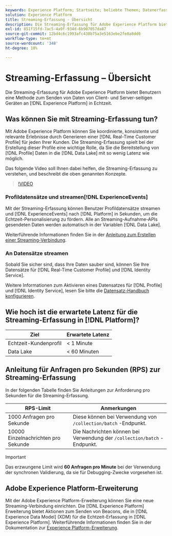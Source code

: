 ```yaml
---
keywords: Experience Platform; Startseite; beliebte Themen; Datenerfassung; erfasste Daten; Streaming; Übersicht; Streaming-Erfassung; Latenz; Streaming-Latenz; Streaming-Latenz;
solution: Experience Platform
title: Streaming-Erfassung - Übersicht
description: Die Streaming-Erfassung für Adobe Experience Platform bietet Benutzern eine Methode, Daten von Client- und Server-seitigen Geräten in Echtzeit an die Experience Platform zu senden.
exl-id: 851f15fd-7ac5-4a9f-934d-6b907057da87
source-git-commit: 12bd4c6c1993afc438b75a3e5163ebe2fe8a8dd0
workflow-type: tm+mt
source-wordcount: '348'
ht-degree: 18%

---
```


# Streaming-Erfassung – Übersicht

Die Streaming-Erfassung für Adobe Experience Platform bietet Benutzern eine Methode zum Senden von Daten von Client- und Server-seitigen Geräten an [!DNL Experience Platform] in Echtzeit.

## Was können Sie mit Streaming-Erfassung tun?

Mit Adobe Experience Platform können Sie koordinierte, konsistente und relevante Erlebnisse durch Generieren einer [!DNL Real-Time Customer Profile] für jeden Ihrer Kunden. Die Streaming-Erfassung spielt bei der Erstellung dieser Profile eine wichtige Rolle, da Sie die Bereitstellung von [!DNL Profile] Daten in die [!DNL Data Lake] mit so wenig Latenz wie möglich.

Das folgende Video soll Ihnen dabei helfen, die Streaming-Erfassung zu verstehen, und beschreibt die oben genannten Konzepte.

>[!VIDEO](https://video.tv.adobe.com/v/28425?quality=12&learn=on)

### Profildatensätze und streamen[!DNL ExperienceEvents]

Mit der Streaming-Erfassung können Benutzer Profildatensätze streamen und [!DNL ExperienceEvents] nach [!DNL Platform] in Sekunden, um die Echtzeit-Personalisierung zu fördern. Alle an Streaming-Aufnahme-APIs gesendeten Daten werden automatisch in der Variablen [!DNL Data Lake].

Weiterführende Informationen finden Sie in der [Anleitung zum Erstellen einer Streaming-Verbindung](../tutorials/create-streaming-connection.md).

### An Datensätze streamen

Sobald Sie sicher sind, dass Ihre Daten sauber sind, können Sie Ihre Datensätze für [!DNL Real-Time Customer Profile] und [!DNL Identity Service].

Weitere Informationen zum Aktivieren eines Datensatzes für [!DNL Profile] und [!DNL Identity Service], lesen Sie bitte die [Datensatz-Handbuch konfigurieren](../../profile/tutorials/dataset-configuration.md).

## Wie hoch ist die erwartete Latenz für die Streaming-Erfassung in [!DNL Platform]?

| Ziel | Erwartete Latenz |
| --------- | ---------------- |
| Echtzeit-Kundenprofil | &lt; 1 Minute |
| Data Lake | &lt; 60 Minuten |

## Anleitung für Anfragen pro Sekunden (RPS) zur Streaming-Erfassung

In der folgenden Tabelle finden Sie Anleitungen zur Anforderung pro Sekunden für die Streaming-Erfassung.

| RPS-Limit | Anmerkungen |
| --- | --- |
| 1000 Anfragen pro Sekunde | Diese können bei Verwendung von `/collection/batch` -Endpunkt. |
| 10000 Einzelnachrichten pro Sekunde | Die Nachrichten können bei Verwendung der `/collection/batch` -Endpunkt. |

>[!IMPORTANT]
>
>Das erzwungene Limit wird **60 Anfragen pro Minute** bei der Verwendung der synchronen Validierung, da sie für Debugging-Zwecke vorgesehen ist.

## Adobe Experience Platform-Erweiterung

Mit der Adobe Experience Platform-Erweiterung können Sie eine neue Streaming-Verbindung einrichten. Die [!DNL Experience Platform] Erweiterung bietet Aktionen zum Senden von Beacons, die in [!DNL Experience Data Model] (XDM) für die Echtzeit-Erfassung in [!DNL Experience Platform]. Weiterführende Informationen finden Sie in der Dokumentation zur [Experience Platform-Erweiterung](../../tags/extensions/client/web-sdk/overview.md).

